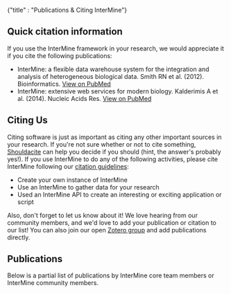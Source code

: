 {"title" : "Publications & Citing InterMine"}

## Quick citation information

If you use the InterMine framework in your research, we would appreciate it if you cite the following publications:

- InterMine: a flexible data warehouse system for the integration and analysis of heterogeneous biological data. Smith RN et al. (2012). Bioinformatics. [View on PubMed](https://www.ncbi.nlm.nih.gov/pubmed/23023984)
- InterMine: extensive web services for modern biology. Kalderimis A et al. (2014). Nucleic Acids Res. [View on PubMed](https://www.ncbi.nlm.nih.gov/pubmed/24753429)


## Citing Us
Citing software is just as important as citing any other important sources in your research. If you're not sure whether or not to cite something, [Shouldacite](http://mr-c.github.io/shouldacite/index.html) can help you decide if you should (hint, the answer's probably yes!). If you use InterMine to do any of the following activities, please cite InterMine following our [citation guidelines](/about-intermine/#how-to-cite-us):

- Create your own instance of InterMine
- Use an InterMine to gather data for your research
- Used an InterMine API to create an interesting or exciting application or script

Also, don't forget to let us know about it! We love hearing from our community members, and we'd love to add your publication or citation to our list! You can also join our open [Zotero group](https://www.zotero.org/groups/2117194/intermine/items/) and add publications directly.

## Publications
<p>Below is a partial list of publications by InterMine core team members or InterMine community members.</p>
